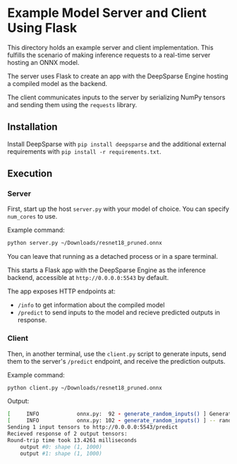 <!--
Copyright (c) 2021 - present / Neuralmagic, Inc. All Rights Reserved.

Licensed under the Apache License, Version 2.0 (the "License");
you may not use this file except in compliance with the License.
You may obtain a copy of the License at

   http://www.apache.org/licenses/LICENSE-2.0

Unless required by applicable law or agreed to in writing,
software distributed under the License is distributed on an "AS IS" BASIS,
WITHOUT WARRANTIES OR CONDITIONS OF ANY KIND, either express or implied.
See the License for the specific language governing permissions and
limitations under the License.
-->

# Example Model Server and Client Using Flask

This directory holds an example server and client implementation. This fulfills the scenario of making inference requests to a real-time server hosting an ONNX model.

The server uses Flask to create an app with the DeepSparse Engine hosting a compiled model as the backend.

The client communicates inputs to the server by serializing NumPy tensors and sending them using the `requests` library.

## Installation

Install DeepSparse with `pip install deepsparse` and the additional external requirements with `pip install -r requirements.txt`.

## Execution

### Server

First, start up the host `server.py` with your model of choice. You can specify `num_cores` to use.

Example command:
```bash
python server.py ~/Downloads/resnet18_pruned.onnx
```

You can leave that running as a detached process or in a spare terminal.

This starts a Flask app with the DeepSparse Engine as the inference backend, accessible at `http://0.0.0.0:5543` by default.

The app exposes HTTP endpoints at:
- `/info` to get information about the compiled model
- `/predict` to send inputs to the model and recieve predicted outputs in response.

### Client

Then, in another terminal, use the `client.py` script to generate inputs, send them to the server's `/predict` endpoint, and receive the prediction outputs.

Example command:
```bash
python client.py ~/Downloads/resnet18_pruned.onnx    
```
Output:
```bash
[     INFO            onnx.py:  92 - generate_random_inputs() ] Generating 1 random inputs
[     INFO            onnx.py: 102 - generate_random_inputs() ] -- random input #0 of shape = [1, 3, 224, 224]
Sending 1 input tensors to http://0.0.0.0:5543/predict
Recieved response of 2 output tensors:
Round-trip time took 13.4261 milliseconds
    output #0: shape (1, 1000)
    output #1: shape (1, 1000)
```
